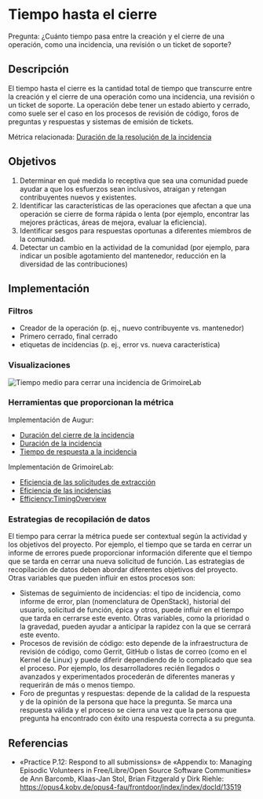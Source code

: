 # Tiempo hasta el cierre

Pregunta: ¿Cuánto tiempo pasa entre la creación y el cierre de una operación, como una incidencia, una revisión o un ticket de soporte?

## Descripción
El tiempo hasta el cierre es la cantidad total de tiempo que transcurre entre la creación y el cierre de una operación como una incidencia, una revisión o un ticket de soporte. La operación debe tener un estado abierto y cerrado, como suele ser el caso en los procesos de revisión de código, foros de preguntas y respuestas y sistemas de emisión de tickets.

Métrica relacionada: [Duración de la resolución de la incidencia](https://chaoss.community/metric-issue-resolution-duration/)

## Objetivos
1. Determinar en qué medida lo receptiva que sea una comunidad puede ayudar a que los esfuerzos sean inclusivos, atraigan y retengan contribuyentes nuevos y existentes.
2. Identificar las características de las operaciones que afectan a que una operación se cierre de forma rápida o lenta (por ejemplo, encontrar las mejores prácticas, áreas de mejora, evaluar la eficiencia).
3. Identificar sesgos para respuestas oportunas a diferentes miembros de la comunidad.
4. Detectar un cambio en la actividad de la comunidad (por ejemplo, para indicar un posible agotamiento del mantenedor, reducción en la diversidad de las contribuciones)

## Implementación

### Filtros

* Creador de la operación (p. ej., nuevo contribuyente vs. mantenedor)
* Primero cerrado, final cerrado
* etiquetas de incidencias (p. ej., error vs. nueva característica)

### Visualizaciones

![Tiempo medio para cerrar una incidencia de GrimoireLab](images/time-to-close.png)

### Herramientas que proporcionan la métrica

Implementación de Augur:
* [Duración del cierre de la incidencia](http://augur.osshealth.io/api_docs/#api-Evolution-Closed_Issue_Resolution_Duration(Repo))
* [Duración de la incidencia](http://augur.osshealth.io/api_docs/#api-Evolution-issue-duration-repo)
* [Tiempo de respuesta a la incidencia](http://augur.osshealth.io/api_docs/#api-Evolution-Issue_Response_Time(Repo))

Implementación de GrimoireLab:
* [Eficiencia de las solicitudes de extracción](https://chaoss.github.io/grimoirelab-sigils/panels/github-pullrequests-efficiency/)
* [Eficiencia de las incidencias](https://chaoss.github.io/grimoirelab-sigils/panels/github-issues-efficiency/)
* [Efficiency:TimingOverview](https://chaoss.github.io/grimoirelab-sigils/panels/efficiency-timing-overview/)

### Estrategias de recopilación de datos

El tiempo para cerrar la métrica puede ser contextual según la actividad y los objetivos del proyecto. Por ejemplo, el tiempo que se tarda en cerrar un informe de errores puede proporcionar información diferente que el tiempo que se tarda en cerrar una nueva solicitud de función. Las estrategias de recopilación de datos deben abordar diferentes objetivos del proyecto. Otras variables que pueden influir en estos procesos son:
* Sistemas de seguimiento de incidencias: el tipo de incidencia, como informe de error, plan (nomenclatura de OpenStack), historial del usuario, solicitud de función, épica y otros, puede influir en el tiempo que tarda en cerrarse este evento. Otras variables, como la prioridad o la gravedad, pueden ayudar a anticipar la rapidez con la que se cerrará este evento.
* Procesos de revisión de código: esto depende de la infraestructura de revisión de código, como Gerrit, GitHub o listas de correo (como en el Kernel de Linux) y puede diferir dependiendo de lo complicado que sea el proceso. Por ejemplo, los desarrolladores recién llegados o avanzados y experimentados procederán de diferentes maneras y requerirán de más o menos tiempo.
* Foro de preguntas y respuestas: depende de la calidad de la respuesta y de la opinión de la persona que hace la pregunta. Se marca una respuesta válida y el proceso se cierra una vez que la persona que pregunta ha encontrado con éxito una respuesta correcta a su pregunta.

## Referencias
* «Practice P.12: Respond to all submissions» de «Appendix to: Managing Episodic Volunteers in Free/Libre/Open Source Software Communities» de Ann Barcomb, Klaas-Jan Stol, Brian Fitzgerald y Dirk Riehle: https://opus4.kobv.de/opus4-fau/frontdoor/index/index/docId/13519  
